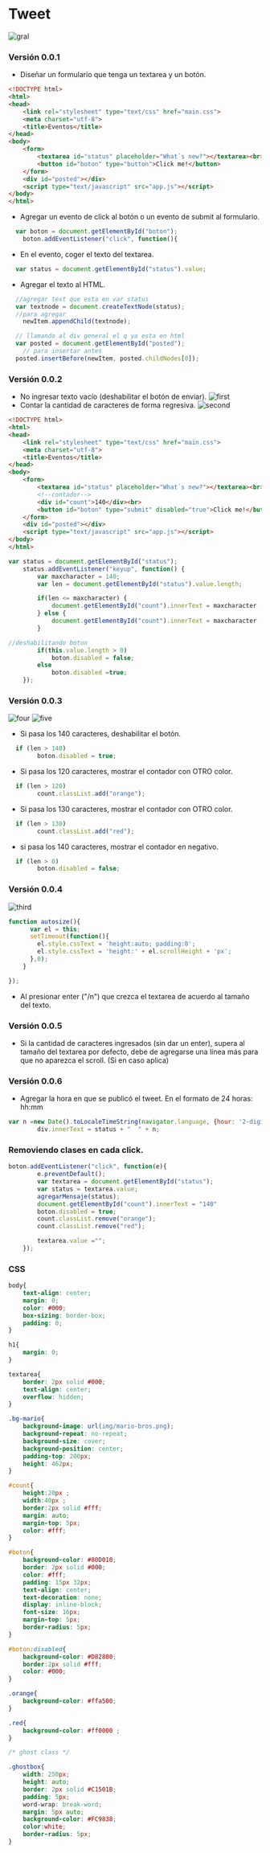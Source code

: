 # Tweet

![gral](http://i63.tinypic.com/2dtvg3p.png)

### Versión 0.0.1

- Diseñar un formulario que tenga un textarea y un botón.
```html
<!DOCTYPE html>
<html>
<head>
	<link rel="stylesheet" type="text/css" href="main.css">
	<meta charset="utf-8">
	<title>Eventos</title>
</head>
<body>
	<form>
		<textarea id="status" placeholder="What´s new?"></textarea><br>
		<button id="boton" type="button">Click me!</button>
	</form>
	<div id="posted"></div>
	<script type="text/javascript" src="app.js"></script>
</body>
</html>
```
- Agregar un evento de click al botón o un evento de submit al formulario.
```javascript
  var boton = document.getElementById("boton");
	boton.addEventListener("click", function(){
```
- En el evento, coger el texto del textarea.
```javascript
  var status = document.getElementById("status").value;
```
- Agregar el texto al HTML.
```javascript
  //agregar text que esta en var status
  var textnode = document.createTextNode(status); 
  //para agregar
	newItem.appendChild(textnode); 

  // llamando al div general el q ya esta en html
  var posted = document.getElementById("posted"); 
	// para insertar antes
  posted.insertBefore(newItem, posted.childNodes[0]); 
```



### Versión 0.0.2


- No ingresar texto vacío (deshabilitar el botón de enviar).
![first](http://i67.tinypic.com/nx86jt.png)
- Contar la cantidad de caracteres de forma regresiva.
![second](http://i67.tinypic.com/2hyfp6u.png)

```html
<!DOCTYPE html>
<html>
<head>
	<link rel="stylesheet" type="text/css" href="main.css">
	<meta charset="utf-8">
	<title>Eventos</title>
</head>
<body>
	<form>
		<textarea id="status" placeholder="What´s new?"></textarea><br>
		<!--contador-->
		<div id="count">140</div><br> 
		<button id="boton" type="submit" disabled="true">Click me!</button>
	</form>
	<div id="posted"></div>
	<script type="text/javascript" src="app.js"></script>
</body>
</html>
```

```javascript
var status = document.getElementById("status");
	status.addEventListener("keyup", function() {
		var maxcharacter = 140;
		var len = document.getElementById("status").value.length;

		if(len <= maxcharacter) {
			document.getElementById("count").innerText = maxcharacter - len;	
		} else {
			document.getElementById("count").innerText = maxcharacter - len;
		}

//deshabilitando boton
		if(this.value.length > 0)
			boton.disabled = false;
		else
			boton.disabled =true;
	});
```



### Versión 0.0.3

![four](http://i67.tinypic.com/17airb.png)
![five](http://i65.tinypic.com/1zpmadx.png)


- Si pasa los 140 caracteres, deshabilitar el botón.
```javascript
  if (len > 140)
		boton.disabled = true;
```
- Si pasa los 120 caracteres, mostrar el contador con OTRO color.
```javascript
  if (len > 120) 
		count.classList.add("orange");
```
- Si pasa los 130 caracteres, mostrar el contador con OTRO color.
```javascript
  if (len > 130)
		count.classList.add("red");
```
- si pasa los 140 caracteres, mostrar el contador en negativo.
```javascript
  if (len > 0)
		boton.disabled = false;
```



### Versión 0.0.4

![third](http://i67.tinypic.com/xnz2hh.png)
```javascript
function autosize(){
	  var el = this;
	  setTimeout(function(){
	    el.style.cssText = 'height:auto; padding:0';
	    el.style.cssText = 'height:' + el.scrollHeight + 'px';
	  },0);
	}

});
```


- Al presionar enter ("/n") que crezca el textarea de acuerdo al tamaño del texto.



### Versión 0.0.5


- Si la cantidad de caracteres ingresados (sin dar un enter), supera al tamaño del textarea por defecto, debe de agregarse una línea más para que no aparezca el scroll. (Si en caso aplica)



### Versión 0.0.6


- Agregar la hora en que se publicó el tweet. En el formato de 24 horas: hh:mm

```javascript
var n =new Date().toLocaleTimeString(navigator.language, {hour: '2-digit', minute:'2-digit'});
		div.innerText = status + "  " + n;
```
### Removiendo clases en cada click.
```javascript
boton.addEventListener("click", function(e){
		e.preventDefault(); 
		var textarea = document.getElementById("status");
		var status = textarea.value;
		agregarMensaje(status);
		document.getElementById("count").innerText = "140"
		boton.disabled = true;
		count.classList.remove("orange");
		count.classList.remove("red");

		textarea.value ="";
	});
```

### CSS
```CSS
body{
	text-align: center;
    margin: 0;
    color: #000;
    box-sizing: border-box;
    padding: 0;
}

h1{
	margin: 0;
}

textarea{
	border: 2px solid #000;
	text-align: center;
	overflow: hidden;
}

.bg-mario{
	background-image: url(img/mario-bros.png);
    background-repeat: no-repeat;
    background-size: cover;
    background-position: center;
    padding-top: 200px;
    height: 462px;
}

#count{
	height:20px ;
	width:40px ;
	border:2px solid #fff;
	margin: auto;
	margin-top: 5px;
	color: #fff;
}

#boton{
	background-color: #80D010; 
    border: 2px solid #000;
    color: #fff;
    padding: 15px 32px;
    text-align: center;
    text-decoration: none;
    display: inline-block;
    font-size: 16px;
    margin-top: 5px; 
    border-radius: 5px;  
}

#boton:disabled{
	background-color: #D82800;
	border:2px solid #fff;
	color: #000;
}

.orange{
	background-color: #ffa500;
}

.red{
	background-color: #ff0000 ;
}

/* ghost class */

.ghostbox{
	width: 250px;
	height: auto;
	border: 2px solid #C1501B;
	padding: 5px;
	word-wrap: break-word;
	margin: 5px auto;
	background-color: #FC9838; 
	color:white;
	border-radius: 5px;
}



```
